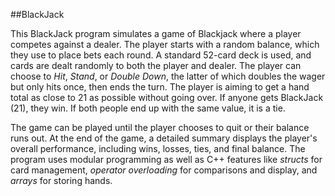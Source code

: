 ##BlackJack

This BlackJack program simulates a game of Blackjack where a player competes against a dealer. The player starts with a random balance, which they use to place bets each round. A standard 52-card deck is used, and cards are dealt randomly to both the player and dealer. The player can choose to *Hit*, *Stand*, or *Double Down*, the latter of which doubles the wager but only hits once, then ends the turn. The player is aiming to get a hand total as close to 21 as possible without going over. If anyone gets BlackJack (21), they win. If both people end up with the same value, it is a tie.

The game can be played until the player chooses to quit or their balance runs out. At the end of the game, a detailed summary displays the player's overall performance, including wins, losses, ties, and final balance. The program uses modular programming as well as C++ features like *structs* for card management, *operator overloading* for comparisons and display, and *arrays* for storing hands.
